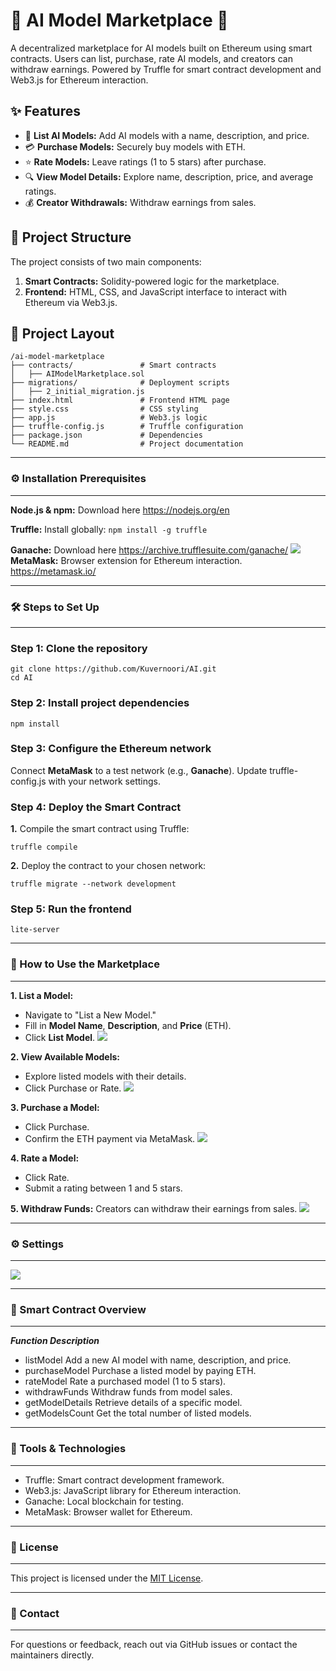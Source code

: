 # 🛒 AI Model Marketplace 🚀

A decentralized marketplace for AI models built on Ethereum using smart contracts. Users can list, purchase, rate AI models, and creators can withdraw earnings. Powered by Truffle for smart contract development and Web3.js for Ethereum interaction.

## ✨ Features

- 📝 **List AI Models:** Add AI models with a name, description, and price.
- 💳 **Purchase Models:** Securely buy models with ETH.
- ⭐️ **Rate Models:** Leave ratings (1 to 5 stars) after purchase.
- 🔍 **View Model Details:** Explore name, description, price, and average ratings.
- 💰 **Creator Withdrawals:** Withdraw earnings from sales.

## 📂 Project Structure

The project consists of two main components:

1. **Smart Contracts:** Solidity-powered logic for the marketplace.
2. **Frontend:** HTML, CSS, and JavaScript interface to interact with Ethereum via Web3.js.

## 📁 Project Layout

```plaintext
/ai-model-marketplace
├── contracts/               # Smart contracts
│   ├── AIModelMarketplace.sol
├── migrations/              # Deployment scripts
│   ├── 2_initial_migration.js
├── index.html               # Frontend HTML page
├── style.css                # CSS styling
├── app.js                   # Web3.js logic
├── truffle-config.js        # Truffle configuration
├── package.json             # Dependencies
└── README.md                # Project documentation
```
---
### ⚙️ Installation Prerequisites
---
**Node.js & npm:** 
Download here https://nodejs.org/en

**Truffle:** Install globally:
```npm install -g truffle```

**Ganache:** 
Download here https://archive.trufflesuite.com/ganache/
![](ganache.jpg)
**MetaMask:**
Browser extension for Ethereum interaction.
https://metamask.io/

---
### 🛠️ Steps to Set Up
---
### Step 1: Clone the repository
```
git clone https://github.com/Kuvernoori/AI.git
cd AI
```
### Step 2: Install project dependencies
```
npm install
```
### Step 3: Configure the Ethereum network
Connect **MetaMask** to a test network (e.g., **Ganache**).
Update truffle-config.js with your network settings.

### Step 4: Deploy the Smart Contract
**1.** Compile the smart contract using Truffle:
```
truffle compile
```
**2.** Deploy the contract to your chosen network:
```
truffle migrate --network development
```
### Step 5: Run the frontend
```
lite-server
```

---
### 🌟 How to Use the Marketplace
---
**1. List a Model:**
- Navigate to "List a New Model."
- Fill in **Model Name**, **Description**, and **Price** (ETH).
- Click **List Model**.
![](market.png)

**2. View Available Models:**
- Explore listed models with their details.
- Click Purchase or Rate.
![](models.jpg)

**3. Purchase a Model:**
- Click Purchase.
- Confirm the ETH payment via MetaMask.
![](metamask.png)

**4. Rate a Model:**
- Click Rate.
- Submit a rating between 1 and 5 stars.

**5. Withdraw Funds:**
Creators can withdraw their earnings from sales.
![](marketplace.png)

---
### ⚙️ Settings
---
![](settings.png)

---
### 📜 Smart Contract Overview
---
***Function	Description***
- listModel	Add a new AI model with name, description, and price.
- purchaseModel	Purchase a listed model by paying ETH.
- rateModel	Rate a purchased model (1 to 5 stars).
- withdrawFunds	Withdraw funds from model sales.
- getModelDetails	Retrieve details of a specific model.
- getModelsCount Get the total number of listed models.

--- 
### 🧰 Tools & Technologies
---
- Truffle: Smart contract development framework.
- Web3.js: JavaScript library for Ethereum interaction.
- Ganache: Local blockchain for testing.
- MetaMask: Browser wallet for Ethereum.

---
### 📄 License
---
This project is licensed under the [MIT License](https://opensource.org/licenses/MIT).

---
### 📧 Contact
---
For questions or feedback, reach out via GitHub issues or contact the maintainers directly.

